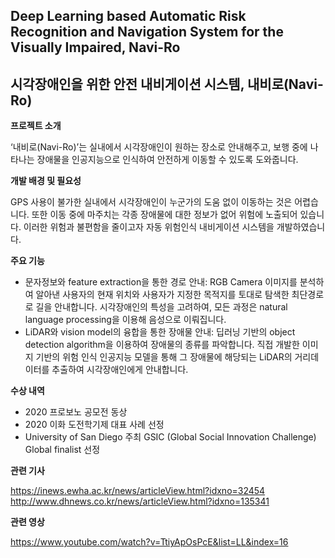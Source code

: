 ## Deep Learning based Automatic Risk Recognition and Navigation System for the Visually Impaired, Navi-Ro
## 시각장애인을 위한 안전 내비게이션 시스템, 내비로(Navi-Ro)

**프로젝트 소개**  

‘내비로(Navi-Ro)’는 실내에서 시각장애인이 원하는 장소로 안내해주고, 보행 중에 나타나는 장애물을 인공지능으로 인식하여 안전하게 이동할 수 있도록 도와줍니다. 
 
**개발 배경 및 필요성**  

GPS 사용이 불가한 실내에서 시각장애인이 누군가의 도움 없이 이동하는 것은 어렵습니다. 또한 이동 중에 마주치는 각종 장애물에 대한 정보가 없어 위험에 노출되어 있습니다. 이러한 위험과 불편함을 줄이고자 자동 위험인식 내비게이션 시스템을 개발하였습니다.

**주요 기능**  

- 문자정보와 feature extraction을 통한 경로 안내: RGB Camera 이미지를 분석하여 알아낸 사용자의 현재 위치와 사용자가 지정한 목적지를 토대로 탐색한 최단경로로 길을 안내합니다. 시각장애인의 특성을 고려하여, 모든 과정은 natural language processing을 이용해 음성으로 이뤄집니다.  
- LiDAR와 vision model의 융합을 통한 장애물 안내: 딥러닝 기반의 object detection algorithm을 이용하여 장애물의 종류를 파악합니다. 직접 개발한 이미지 기반의 위험 인식 인공지능 모델을 통해 그 장애물에 해당되는 LiDAR의 거리데이터를 추출하여 시각장애인에게 안내합니다. 

**수상 내역**  

- 2020 프로보노 공모전 동상  
- 2020 이화 도전학기제 대표 사례 선정  
- University of San Diego 주최 GSIC (Global Social Innovation Challenge) Global finalist 선정  

**관련 기사**  

https://inews.ewha.ac.kr/news/articleView.html?idxno=32454  
http://www.dhnews.co.kr/news/articleView.html?idxno=135341  

**관련 영상**  

https://www.youtube.com/watch?v=TtiyApOsPcE&list=LL&index=16  
